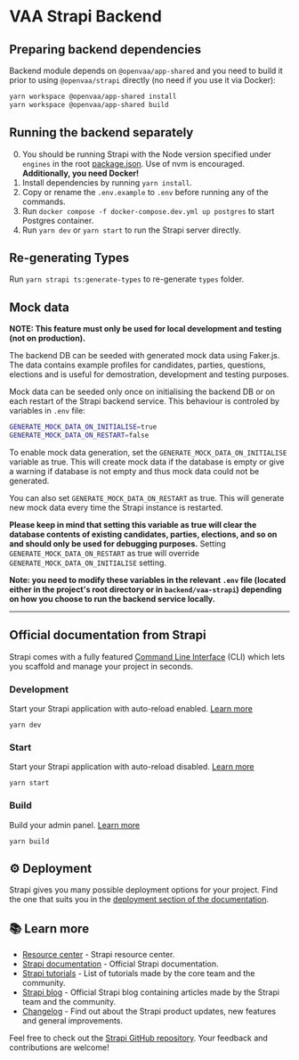 # VAA Strapi Backend

## Preparing backend dependencies

Backend module depends on `@openvaa/app-shared` and you need to build it prior to using `@openvaa/strapi` directly (no need if you use it via Docker):

```bash
yarn workspace @openvaa/app-shared install
yarn workspace @openvaa/app-shared build
```

## Running the backend separately

0. You should be running Strapi with the Node version specified under `engines` in the root [package.json](../../package.json). Use of nvm is encouraged. **Additionally, you need Docker!**
1. Install dependencies by running `yarn install`.
2. Copy or rename the `.env.example` to `.env` before running any of the commands.
3. Run `docker compose -f docker-compose.dev.yml up postgres` to start Postgres container.
4. Run `yarn dev` or `yarn start` to run the Strapi server directly.

## Re-generating Types

Run `yarn strapi ts:generate-types` to re-generate `types` folder.

## Mock data

**NOTE: This feature must only be used for local development and testing (not on production).**

The backend DB can be seeded with generated mock data using Faker.js. The data contains example profiles for candidates, parties, questions, elections and is useful for demostration, development and testing purposes.

Mock data can be seeded only once on initialising the backend DB or on each restart of the Strapi backend service. This behaviour is controled by variables in `.env` file:

```bash
GENERATE_MOCK_DATA_ON_INITIALISE=true
GENERATE_MOCK_DATA_ON_RESTART=false
```

To enable mock data generation, set the `GENERATE_MOCK_DATA_ON_INITIALISE` variable as true. This will create mock data if the database is empty or give a warning if database is not empty and thus mock data could not be generated.

You can also set `GENERATE_MOCK_DATA_ON_RESTART` as true. This will generate new mock data every time the Strapi instance is restarted.

**Please keep in mind that setting this variable as true will clear the database contents of existing candidates, parties, elections, and so on and should only be used for debugging purposes.**
Setting `GENERATE_MOCK_DATA_ON_RESTART` as true will override `GENERATE_MOCK_DATA_ON_INITIALISE` setting.

**Note: you need to modify these variables in the relevant `.env` file (located either in the project's root directory or in `backend/vaa-strapi`) depending on how you choose to run the backend service locally.**

---

## Official documentation from Strapi

Strapi comes with a fully featured [Command Line Interface](https://docs.strapi.io/developer-docs/latest/developer-resources/cli/CLI.html) (CLI) which lets you scaffold and manage your project in seconds.

### Development

Start your Strapi application with auto-reload enabled. [Learn more](https://docs.strapi.io/developer-docs/latest/developer-resources/cli/CLI.html#strapi-develop)

```
yarn dev
```

### Start

Start your Strapi application with auto-reload disabled. [Learn more](https://docs.strapi.io/developer-docs/latest/developer-resources/cli/CLI.html#strapi-start)

```
yarn start
```

### Build

Build your admin panel. [Learn more](https://docs.strapi.io/developer-docs/latest/developer-resources/cli/CLI.html#strapi-build)

```
yarn build
```

## ⚙️ Deployment

Strapi gives you many possible deployment options for your project. Find the one that suits you in the [deployment section of the documentation](https://docs.strapi.io/developer-docs/latest/setup-deployment-guides/deployment.html).

## 📚 Learn more

- [Resource center](https://strapi.io/resource-center) - Strapi resource center.
- [Strapi documentation](https://docs.strapi.io) - Official Strapi documentation.
- [Strapi tutorials](https://strapi.io/tutorials) - List of tutorials made by the core team and the community.
- [Strapi blog](https://docs.strapi.io) - Official Strapi blog containing articles made by the Strapi team and the community.
- [Changelog](https://strapi.io/changelog) - Find out about the Strapi product updates, new features and general improvements.

Feel free to check out the [Strapi GitHub repository](https://github.com/strapi/strapi). Your feedback and contributions are welcome!
